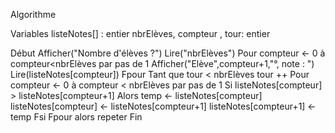 Algorithme 

Variables   listeNotes[] : entier
            nbrElèves, compteur , tour: entier

Début
    Afficher("Nombre d'élèves ?")
    Lire("nbrElèves")
    Pour compteur ← 0 à compteur<nbrElèves par pas de 1
        Afficher("Elève",compteur+1,"°, note : ")
        Lire(listeNotes[compteur])
    Fpour
    Tant que tour < nbrElèves
        tour ++
        Pour compteur ← 0 à compteur < nbrElèves par pas de 1
            Si listeNotes[compteur] > listeNotes[compteur+1]
                Alors temp ← listeNotes[compteur]
                listeNotes[compteur] ← listeNotes[compteur+1]
                listeNotes[compteur+1] ← temp
            Fsi
        Fpour
    alors repeter
Fin